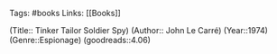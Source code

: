 Tags: #books
Links: [[Books]]

(Title:: Tinker Tailor Soldier Spy)
(Author:: John Le Carré)
(Year::1974)
(Genre::Espionage)
(goodreads::4.06)









